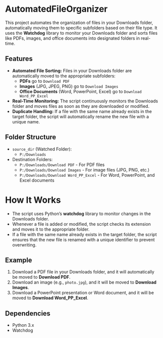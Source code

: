 # AutomatedFileOrganizer

This project automates the organization of files in your Downloads folder, automatically moving them to specific subfolders based on their file type. It uses the **Watchdog** library to monitor your Downloads folder and sorts files like PDFs, images, and office documents into designated folders in real-time.

## Features

- **Automated File Sorting:** Files in your Downloads folder are automatically moved to the appropriate subfolders:
  - **PDFs** go to `Download PDF`
  - **Images** (JPG, JPEG, PNG) go to `Download Images`
  - **Office Documents** (Word, PowerPoint, Excel) go to `Download Word_PP_Excel`
- **Real-Time Monitoring:** The script continuously monitors the Downloads folder and moves files as soon as they are downloaded or modified.
- **Duplicate Handling:** If a file with the same name already exists in the target folder, the script will automatically rename the new file with a unique name.

## Folder Structure

- `source_dir` (Watched Folder):
  - `P:/Downloads`
- Destination Folders:
  - `P:/Downloads/Download PDF` - For PDF files
  - `P:/Downloads/Download Images` - For image files (JPG, PNG, etc.)
  - `P:/Downloads/Download Word_PP_Excel` - For Word, PowerPoint, and Excel documents

# How It Works

- The script uses Python’s **watchdog** library to monitor changes in the Downloads folder.
- Whenever a file is added or modified, the script checks its extension and moves it to the appropriate folder.
- If a file with the same name already exists in the target folder, the script ensures that the new file is renamed with a unique identifier to prevent overwriting.

## Example

1. Download a PDF file in your Downloads folder, and it will automatically be moved to **Download PDF**.
2. Download an image (e.g., `photo.jpg`), and it will be moved to **Download Images**.
3. Download a PowerPoint presentation or Word document, and it will be moved to **Download Word_PP_Excel**.

## Dependencies

- Python 3.x
- Watchdog
